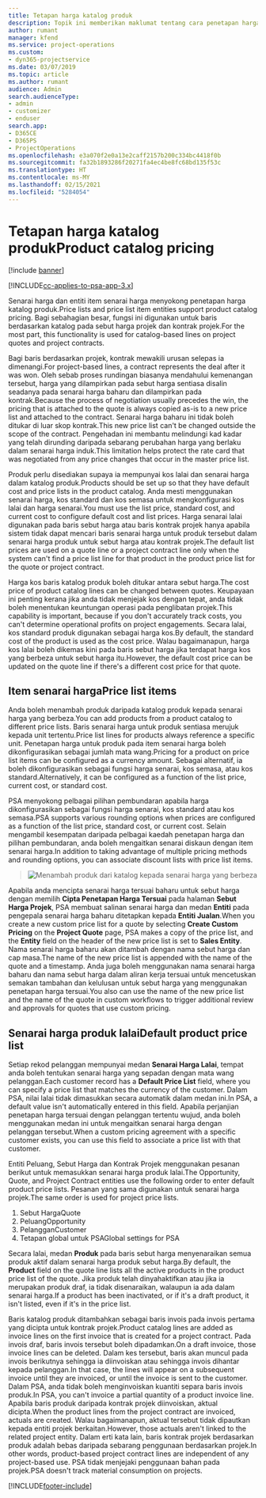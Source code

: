 ```yaml
---
title: Tetapan harga katalog produk
description: Topik ini memberikan maklumat tentang cara penetapan harga produk berfungsi dalam Dynamics 365 Project Service Automation (PSA).
author: rumant
manager: kfend
ms.service: project-operations
ms.custom:
- dyn365-projectservice
ms.date: 03/07/2019
ms.topic: article
ms.author: rumant
audience: Admin
search.audienceType:
- admin
- customizer
- enduser
search.app:
- D365CE
- D365PS
- ProjectOperations
ms.openlocfilehash: e3a070f2e0a13e2caff2157b200c334bc4418f0b
ms.sourcegitcommit: fa32b1893286f20271fa4ec4be8fc68bd135f53c
ms.translationtype: HT
ms.contentlocale: ms-MY
ms.lasthandoff: 02/15/2021
ms.locfileid: "5284054"
---
```

# <a name="product-catalog-pricing"></a><span data-ttu-id="8cda0-103">Tetapan harga katalog produk</span><span class="sxs-lookup"><span data-stu-id="8cda0-103">Product catalog pricing</span></span> 

[!include [banner](../includes/psa-now-project-operations.md)]

[!INCLUDE[cc-applies-to-psa-app-3.x](../includes/cc-applies-to-psa-app-3x.md)]


<span data-ttu-id="8cda0-104">Senarai harga dan entiti item senarai harga menyokong penetapan harga katalog produk.</span><span class="sxs-lookup"><span data-stu-id="8cda0-104">Price lists and price list item entities support product catalog pricing.</span></span> <span data-ttu-id="8cda0-105">Bagi sebahagian besar, fungsi ini digunakan untuk baris berdasarkan katalog pada sebut harga projek dan kontrak projek.</span><span class="sxs-lookup"><span data-stu-id="8cda0-105">For the most part, this functionality is used for catalog-based lines on project quotes and project contracts.</span></span>

<span data-ttu-id="8cda0-106">Bagi baris berdasarkan projek, kontrak mewakili urusan selepas ia dimenangi.</span><span class="sxs-lookup"><span data-stu-id="8cda0-106">For project-based lines, a contract represents the deal after it was won.</span></span> <span data-ttu-id="8cda0-107">Oleh sebab proses rundingan biasanya mendahului kemenangan tersebut, harga yang dilampirkan pada sebut harga sentiasa disalin seadanya pada senarai harga baharu dan dilampirkan pada kontrak.</span><span class="sxs-lookup"><span data-stu-id="8cda0-107">Because the process of negotiation usually precedes the win, the pricing that is attached to the quote is always copied as-is to a new price list and attached to the contract.</span></span> <span data-ttu-id="8cda0-108">Senarai harga baharu ini tidak boleh ditukar di luar skop kontrak.</span><span class="sxs-lookup"><span data-stu-id="8cda0-108">This new price list can't be changed outside the scope of the contract.</span></span> <span data-ttu-id="8cda0-109">Pengehadan ini membantu melindungi kad kadar yang telah dirunding daripada sebarang perubahan harga yang berlaku dalam senarai harga induk.</span><span class="sxs-lookup"><span data-stu-id="8cda0-109">This limitation helps protect the rate card that was negotiated from any price changes that occur in the master price list.</span></span>

<span data-ttu-id="8cda0-110">Produk perlu disediakan supaya ia mempunyai kos lalai dan senarai harga dalam katalog produk.</span><span class="sxs-lookup"><span data-stu-id="8cda0-110">Products should be set up so that they have default cost and price lists in the product catalog.</span></span> <span data-ttu-id="8cda0-111">Anda mesti menggunakan senarai harga, kos standard dan kos semasa untuk mengkonfigurasi kos lalai dan harga senarai.</span><span class="sxs-lookup"><span data-stu-id="8cda0-111">You must use the list price, standard cost, and current cost to configure default cost and list prices.</span></span> <span data-ttu-id="8cda0-112">Harga senarai lalai digunakan pada baris sebut harga atau baris kontrak projek hanya apabila sistem tidak dapat mencari baris senarai harga untuk produk tersebut dalam senarai harga produk untuk sebut harga atau kontrak projek.</span><span class="sxs-lookup"><span data-stu-id="8cda0-112">The default list prices are used on a quote line or a project contract line only when the system can't find a price list line for that product in the product price list for the quote or project contract.</span></span>

<span data-ttu-id="8cda0-113">Harga kos baris katalog produk boleh ditukar antara sebut harga.</span><span class="sxs-lookup"><span data-stu-id="8cda0-113">The cost price of product catalog lines can be changed between quotes.</span></span> <span data-ttu-id="8cda0-114">Keupayaan ini penting kerana jika anda tidak menjejak kos dengan tepat, anda tidak boleh menentukan keuntungan operasi pada penglibatan projek.</span><span class="sxs-lookup"><span data-stu-id="8cda0-114">This capability is important, because if you don't accurately track costs, you can't determine operational profits on project engagements.</span></span> <span data-ttu-id="8cda0-115">Secara lalai, kos standard produk digunakan sebagai harga kos.</span><span class="sxs-lookup"><span data-stu-id="8cda0-115">By default, the standard cost of the product is used as the cost price.</span></span> <span data-ttu-id="8cda0-116">Walau bagaimanapun, harga kos lalai boleh dikemas kini pada baris sebut harga jika terdapat harga kos yang berbeza untuk sebut harga itu.</span><span class="sxs-lookup"><span data-stu-id="8cda0-116">However, the default cost price can be updated on the quote line if there's a different cost price for that quote.</span></span>

## <a name="price-list-items"></a><span data-ttu-id="8cda0-117">Item senarai harga</span><span class="sxs-lookup"><span data-stu-id="8cda0-117">Price list items</span></span>

<span data-ttu-id="8cda0-118">Anda boleh menambah produk daripada katalog produk kepada senarai harga yang berbeza.</span><span class="sxs-lookup"><span data-stu-id="8cda0-118">You can add products from a product catalog to different price lists.</span></span> <span data-ttu-id="8cda0-119">Baris senarai harga untuk produk sentiasa merujuk kepada unit tertentu.</span><span class="sxs-lookup"><span data-stu-id="8cda0-119">Price list lines for products always reference a specific unit.</span></span> <span data-ttu-id="8cda0-120">Penetapan harga untuk produk pada item senarai harga boleh dikonfigurasikan sebagai jumlah mata wang.</span><span class="sxs-lookup"><span data-stu-id="8cda0-120">Pricing for a product on price list items can be configured as a currency amount.</span></span> <span data-ttu-id="8cda0-121">Sebagai alternatif, ia boleh dikonfigurasikan sebagai fungsi harga senarai, kos semasa, atau kos standard.</span><span class="sxs-lookup"><span data-stu-id="8cda0-121">Alternatively, it can be configured as a function of the list price, current cost, or standard cost.</span></span>

<span data-ttu-id="8cda0-122">PSA menyokong pelbagai pilihan pembundaran apabila harga dikonfigurasikan sebagai fungsi harga senarai, kos standard atau kos semasa.</span><span class="sxs-lookup"><span data-stu-id="8cda0-122">PSA supports various rounding options when prices are configured as a function of the list price, standard cost, or current cost.</span></span> <span data-ttu-id="8cda0-123">Selain mengambil kesempatan daripada pelbagai kaedah penetapan harga dan pilihan pembundaran, anda boleh mengaitkan senarai diskaun dengan item senarai harga.</span><span class="sxs-lookup"><span data-stu-id="8cda0-123">In addition to taking advantage of multiple pricing methods and rounding options, you can associate discount lists with price list items.</span></span> 

> ![Menambah produk dari katalog kepada senarai harga yang berbeza](media/basic-guide-16.png)

<span data-ttu-id="8cda0-125">Apabila anda mencipta senarai harga tersuai baharu untuk sebut harga dengan memilih **Cipta Penetapan Harga Tersuai** pada halaman **Sebut Harga Projek**, PSA membuat salinan senarai harga dan medan **Entiti** pada pengepala senarai harga baharu ditetapkan kepada **Entiti Jualan**.</span><span class="sxs-lookup"><span data-stu-id="8cda0-125">When you create a new custom price list for a quote by selecting **Create Custom Pricing** on the **Project Quote** page, PSA makes a copy of the price list, and the **Entity** field on the header of the new price list is set to **Sales Entity**.</span></span> <span data-ttu-id="8cda0-126">Nama senarai harga baharu akan ditambah dengan nama sebut harga dan cap masa.</span><span class="sxs-lookup"><span data-stu-id="8cda0-126">The name of the new price list is appended with the name of the quote and a timestamp.</span></span> <span data-ttu-id="8cda0-127">Anda juga boleh menggunakan nama senarai harga baharu dan nama sebut harga dalam aliran kerja tersuai untuk mencetuskan semakan tambahan dan kelulusan untuk sebut harga yang menggunakan penetapan harga tersuai.</span><span class="sxs-lookup"><span data-stu-id="8cda0-127">You also can use the name of the new price list and the name of the quote in custom workflows to trigger additional review and approvals for quotes that use custom pricing.</span></span>

 
## <a name="default-product-price-list"></a><span data-ttu-id="8cda0-128">Senarai harga produk lalai</span><span class="sxs-lookup"><span data-stu-id="8cda0-128">Default product price list</span></span>
<span data-ttu-id="8cda0-129">Setiap rekod pelanggan mempunyai medan **Senarai Harga Lalai**, tempat anda boleh tentukan senarai harga yang sepadan dengan mata wang pelanggan.</span><span class="sxs-lookup"><span data-stu-id="8cda0-129">Each customer record has a **Default Price List** field, where you can specify a price list that matches the currency of the customer.</span></span> <span data-ttu-id="8cda0-130">Dalam PSA, nilai lalai tidak dimasukkan secara automatik dalam medan ini.</span><span class="sxs-lookup"><span data-stu-id="8cda0-130">In PSA, a default value isn't automatically entered in this field.</span></span> <span data-ttu-id="8cda0-131">Apabila perjanjian penetapan harga tersuai dengan pelanggan tertentu wujud, anda boleh menggunakan medan ini untuk mengaitkan senarai harga dengan pelanggan tersebut.</span><span class="sxs-lookup"><span data-stu-id="8cda0-131">When a custom pricing agreement with a specific customer exists, you can use this field to associate a price list with that customer.</span></span>

<span data-ttu-id="8cda0-132">Entiti Peluang, Sebut Harga dan Kontrak Projek menggunakan pesanan berikut untuk memasukkan senarai harga produk lalai.</span><span class="sxs-lookup"><span data-stu-id="8cda0-132">The Opportunity, Quote, and Project Contract entities use the following order to enter default product price lists.</span></span> <span data-ttu-id="8cda0-133">Pesanan yang sama digunakan untuk senarai harga projek.</span><span class="sxs-lookup"><span data-stu-id="8cda0-133">The same order is used for project price lists.</span></span>

1.  <span data-ttu-id="8cda0-134">Sebut Harga</span><span class="sxs-lookup"><span data-stu-id="8cda0-134">Quote</span></span>
2.  <span data-ttu-id="8cda0-135">Peluang</span><span class="sxs-lookup"><span data-stu-id="8cda0-135">Opportunity</span></span>
3.  <span data-ttu-id="8cda0-136">Pelanggan</span><span class="sxs-lookup"><span data-stu-id="8cda0-136">Customer</span></span>
4.  <span data-ttu-id="8cda0-137">Tetapan global untuk PSA</span><span class="sxs-lookup"><span data-stu-id="8cda0-137">Global settings for PSA</span></span>

<span data-ttu-id="8cda0-138">Secara lalai, medan **Produk** pada baris sebut harga menyenaraikan semua produk aktif dalam senarai harga produk sebut harga.</span><span class="sxs-lookup"><span data-stu-id="8cda0-138">By default, the **Product** field on the quote line lists all the active products in the product price list of the quote.</span></span> <span data-ttu-id="8cda0-139">Jika produk telah dinyahaktifkan atau jika ia merupakan produk draf, ia tidak disenaraikan, walaupun ia ada dalam senarai harga.</span><span class="sxs-lookup"><span data-stu-id="8cda0-139">If a product has been inactivated, or if it's a draft product, it isn't listed, even if it's in the price list.</span></span> 

<span data-ttu-id="8cda0-140">Baris katalog produk ditambahkan sebagai baris invois pada invois pertama yang dicipta untuk kontrak projek.</span><span class="sxs-lookup"><span data-stu-id="8cda0-140">Product catalog lines are added as invoice lines on the first invoice that is created for a project contract.</span></span> <span data-ttu-id="8cda0-141">Pada invois draf, baris invois tersebut boleh dipadamkan.</span><span class="sxs-lookup"><span data-stu-id="8cda0-141">On a draft invoice, those invoice lines can be deleted.</span></span> <span data-ttu-id="8cda0-142">Dalam kes tersebut, baris akan muncul pada invois berikutnya sehingga ia diinvoiskan atau sehingga invois dihantar kepada pelanggan.</span><span class="sxs-lookup"><span data-stu-id="8cda0-142">In that case, the lines will appear on a subsequent invoice until they are invoiced, or until the invoice is sent to the customer.</span></span> <span data-ttu-id="8cda0-143">Dalam PSA, anda tidak boleh menginvoiskan kuantiti separa baris invois produk.</span><span class="sxs-lookup"><span data-stu-id="8cda0-143">In PSA, you can't invoice a partial quantity of a product invoice line.</span></span> <span data-ttu-id="8cda0-144">Apabila baris produk daripada kontrak projek diinvoiskan, aktual dicipta.</span><span class="sxs-lookup"><span data-stu-id="8cda0-144">When the product lines from the project contract are invoiced, actuals are created.</span></span> <span data-ttu-id="8cda0-145">Walau bagaimanapun, aktual tersebut tidak dipautkan kepada entiti projek berkaitan.</span><span class="sxs-lookup"><span data-stu-id="8cda0-145">However, those actuals aren't linked to the related project entity.</span></span> <span data-ttu-id="8cda0-146">Dalam erti kata lain, baris kontrak projek berdasarkan produk adalah bebas daripada sebarang penggunaan berdasarkan projek.</span><span class="sxs-lookup"><span data-stu-id="8cda0-146">In other words, product-based project contract lines are independent of any project-based use.</span></span> <span data-ttu-id="8cda0-147">PSA tidak menjejaki penggunaan bahan pada projek.</span><span class="sxs-lookup"><span data-stu-id="8cda0-147">PSA doesn't track material consumption on projects.</span></span>


[!INCLUDE[footer-include](../includes/footer-banner.md)]
